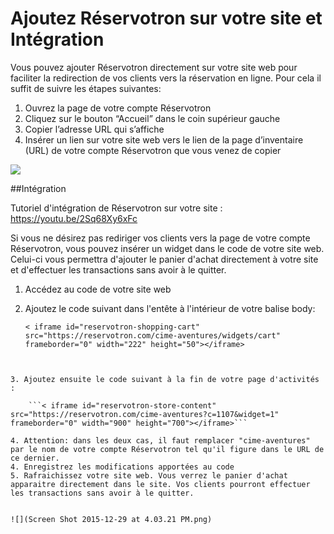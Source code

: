 # Ajoutez Réservotron sur votre site et Intégration

Vous pouvez ajouter Réservotron directement sur votre site web pour faciliter la redirection de vos clients vers la réservation en ligne. Pour cela il suffit de suivre les étapes suivantes:

1. Ouvrez la page de votre compte Réservotron
1. Cliquez sur le bouton “Accueil” dans le coin supérieur gauche
1. Copier l’adresse URL qui s’affiche 
1. Insérer un lien sur votre site web vers le lien de la page d’inventaire (URL) de votre compte Réservotron que vous venez de copier 




![](https://monosnap.com/file/AcS8TtdsswphjOL9a03b57RtS8ffjV.png)

##Intégration

Tutoriel d'intégration de Réservotron sur votre site : https://youtu.be/2Sq68Xy6xFc

Si vous ne désirez pas rediriger vos clients vers la page de votre compte Réservotron, vous pouvez insérer un widget dans le code de votre site web. Celui-ci vous permettra d'ajouter le panier d'achat directement à votre site et d'effectuer les transactions sans avoir à le quitter.

1. Accédez au code de votre site web
2. Ajoutez le code suivant dans l'entête à l'intérieur de votre balise body: 

    ```< iframe id="reservotron-shopping-cart" src="https://reservotron.com/cime-aventures/widgets/cart" frameborder="0" width="222" height="50"></iframe> ```                 
    ```<script async type="text/javascript" src="http://reservotron.com/assets/widget.js"></script>
```

3. Ajoutez ensuite le code suivant à la fin de votre page d'activités : 

    ```< iframe id="reservotron-store-content" src="https://reservotron.com/cime-aventures?c=1107&widget=1" frameborder="0" width="900" height="700"></iframe>```
    
4. Attention: dans les deux cas, il faut remplacer "cime-aventures" par le nom de votre compte Réservotron tel qu'il figure dans le URL de ce dernier.
4. Enregistrez les modifications apportées au code
5. Rafraichissez votre site web. Vous verrez le panier d'achat apparaitre directement dans le site. Vos clients pourront effectuer les transactions sans avoir à le quitter.


![](Screen Shot 2015-12-29 at 4.03.21 PM.png)